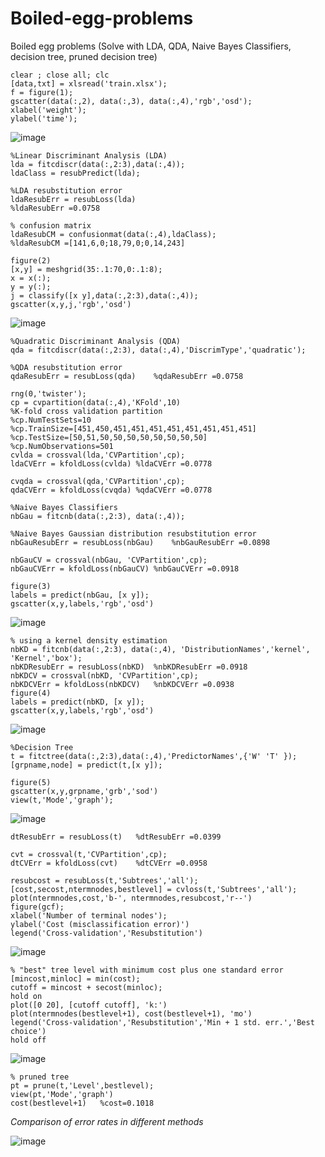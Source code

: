 # Boiled-egg-problems
Boiled egg problems  (Solve with LDA, QDA, Naive Bayes Classifiers, decision tree, pruned decision tree)


```
clear ; close all; clc 
[data,txt] = xlsread('train.xlsx');
f = figure(1);
gscatter(data(:,2), data(:,3), data(:,4),'rgb','osd');
xlabel('weight');
ylabel('time');
```

![image](https://user-images.githubusercontent.com/123794462/216533172-c1cae113-a541-4fa0-8a9e-2860e3b2ed9f.png)

```
%Linear Discriminant Analysis (LDA)
lda = fitcdiscr(data(:,2:3),data(:,4));
ldaClass = resubPredict(lda);
 
%LDA resubstitution error
ldaResubErr = resubLoss(lda)
%ldaResubErr =0.0758
 
% confusion matrix
ldaResubCM = confusionmat(data(:,4),ldaClass);
%ldaResubCM =[141,6,0;18,79,0;0,14,243]
 
figure(2)
[x,y] = meshgrid(35:.1:70,0:.1:8);
x = x(:);
y = y(:);
j = classify([x y],data(:,2:3),data(:,4));
gscatter(x,y,j,'rgb','osd')
```

![image](https://user-images.githubusercontent.com/123794462/216533268-bf14cfb1-8169-4261-9a5c-0c162ba67daa.png)

```
%Quadratic Discriminant Analysis (QDA) 
qda = fitcdiscr(data(:,2:3), data(:,4),'DiscrimType','quadratic');
 
%QDA resubstitution error
qdaResubErr = resubLoss(qda)    %qdaResubErr =0.0758
 
rng(0,'twister');
cp = cvpartition(data(:,4),'KFold',10)
%K-fold cross validation partition
%cp.NumTestSets=10
%cp.TrainSize=[451,450,451,451,451,451,451,451,451,451]
%cp.TestSize=[50,51,50,50,50,50,50,50,50,50]
%cp.NumObservations=501
cvlda = crossval(lda,'CVPartition',cp);
ldaCVErr = kfoldLoss(cvlda) %ldaCVErr =0.0778
 
cvqda = crossval(qda,'CVPartition',cp);
qdaCVErr = kfoldLoss(cvqda) %qdaCVErr =0.0778

%Naive Bayes Classifiers
nbGau = fitcnb(data(:,2:3), data(:,4));
 
%Naive Bayes Gaussian distribution resubstitution error
nbGauResubErr = resubLoss(nbGau)    %nbGauResubErr =0.0898
 
nbGauCV = crossval(nbGau, 'CVPartition',cp);
nbGauCVErr = kfoldLoss(nbGauCV) %nbGauCVErr =0.0918
 
figure(3)
labels = predict(nbGau, [x y]);
gscatter(x,y,labels,'rgb','osd')
```

![image](https://user-images.githubusercontent.com/123794462/216534733-f386a5e6-ff51-485c-957b-72f266cad43c.png)

```
% using a kernel density estimation
nbKD = fitcnb(data(:,2:3), data(:,4), 'DistributionNames','kernel', 'Kernel','box');
nbKDResubErr = resubLoss(nbKD)  %nbKDResubErr =0.0918
nbKDCV = crossval(nbKD, 'CVPartition',cp);
nbKDCVErr = kfoldLoss(nbKDCV)   %nbKDCVErr =0.0938
figure(4)
labels = predict(nbKD, [x y]);
gscatter(x,y,labels,'rgb','osd')
```

![image](https://user-images.githubusercontent.com/123794462/216534855-beb428ba-327b-409e-9c8e-c5ba277329ac.png)

```
%Decision Tree
t = fitctree(data(:,2:3),data(:,4),'PredictorNames',{'W' 'T' });
[grpname,node] = predict(t,[x y]);
 
figure(5)
gscatter(x,y,grpname,'grb','sod')
view(t,'Mode','graph');
```

![image](https://user-images.githubusercontent.com/123794462/216534944-af35558b-cafc-4d9d-855b-5bd3c6519eca.png)

```
dtResubErr = resubLoss(t)   %dtResubErr =0.0399
 
cvt = crossval(t,'CVPartition',cp);
dtCVErr = kfoldLoss(cvt)    %dtCVErr =0.0958
 
resubcost = resubLoss(t,'Subtrees','all');
[cost,secost,ntermnodes,bestlevel] = cvloss(t,'Subtrees','all');
plot(ntermnodes,cost,'b-', ntermnodes,resubcost,'r--')
figure(gcf);
xlabel('Number of terminal nodes');
ylabel('Cost (misclassification error)')
legend('Cross-validation','Resubstitution')
```

![image](https://user-images.githubusercontent.com/123794462/216535080-a528d3c6-9a99-4212-b7d3-3757a7493f58.png)

```
% "best" tree level with minimum cost plus one standard error
[mincost,minloc] = min(cost);
cutoff = mincost + secost(minloc);
hold on
plot([0 20], [cutoff cutoff], 'k:')
plot(ntermnodes(bestlevel+1), cost(bestlevel+1), 'mo')
legend('Cross-validation','Resubstitution','Min + 1 std. err.','Best choice')
hold off
```

![image](https://user-images.githubusercontent.com/123794462/216535205-fe53999e-f9f2-4a01-b4ad-074018f1d631.png)

```
% pruned tree
pt = prune(t,'Level',bestlevel);
view(pt,'Mode','graph')
cost(bestlevel+1)   %cost=0.1018
```
*Comparison of error rates in different methods*

![image](https://user-images.githubusercontent.com/123794462/216535703-73fc2d2d-cea3-4e4d-a9d5-8222bf1e42ed.png)




